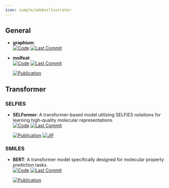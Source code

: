 ```yaml
---
icon: simple/adobeillustrator
---
```



## **General**


- **graphium**:   
    [![Code](https://img.shields.io/github/stars/datamol-io/graphium?style=for-the-badge&logo=github)](https://github.com/datamol-io/graphium) 
    [![Last Commit](https://img.shields.io/github/last-commit/datamol-io/graphium?style=for-the-badge&logo=github)](https://github.com/datamol-io/graphium) 




- **molfeat**:   
    [![Code](https://img.shields.io/github/stars/datamol-io/molfeat?style=for-the-badge&logo=github)](https://github.com/datamol-io/molfeat) 
    [![Last Commit](https://img.shields.io/github/last-commit/datamol-io/molfeat?style=for-the-badge&logo=github)](https://github.com/datamol-io/molfeat) 

    [![Publication](https://img.shields.io/badge/Publication-Citations:0-blue?style=for-the-badge&logo=bookstack)](None) 


## **Transformer**

### **SELFIES**

- **SELFormer**: A transformer-based model utilizing SELFIES notations for learning high-quality molecular representations.  
    [![Code](https://img.shields.io/github/stars/HUBioDataLab/SELFormer?style=for-the-badge&logo=github)](https://github.com/HUBioDataLab/SELFormer) 
    [![Last Commit](https://img.shields.io/github/last-commit/HUBioDataLab/SELFormer?style=for-the-badge&logo=github)](https://github.com/HUBioDataLab/SELFormer) 

    [![Publication](https://img.shields.io/badge/Publication-Citations:18-blue?style=for-the-badge&logo=bookstack)](https://doi.org/10.1088/2632-2153/acdb30) 
    [![JIF](https://img.shields.io/badge/Impact_Factor-6.30-purple?style=for-the-badge&logo=academia)](https://doi.org/10.1088/2632-2153/acdb30)


### **SMILES**

- **BERT**: A transformer model specifically designed for molecular property prediction tasks.  
    [![Code](https://img.shields.io/github/stars/odb9402/MoleculeTransformer?style=for-the-badge&logo=github)](https://github.com/odb9402/MoleculeTransformer) 
    [![Last Commit](https://img.shields.io/github/last-commit/odb9402/MoleculeTransformer?style=for-the-badge&logo=github)](https://github.com/odb9402/MoleculeTransformer) 

    [![Publication](https://img.shields.io/badge/Publication-Citations:0-blue?style=for-the-badge&logo=bookstack)](None) 


